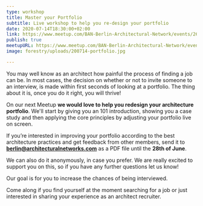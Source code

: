 ```yaml
---
type: workshop
title: Master your Portfolio
subtitle: Live workshop to help you re-design your portfolio
date: 2020-07-14T18:30:00+02:00
link: https://www.meetup.com/BAN-Berlin-Architectural-Network/events/269017036/
publish: true
meetupURL: https://www.meetup.com/BAN-Berlin-Architectural-Network/events/269017036/
image: forestry/uploads/200714-portfolio.jpg

---
```

You may well know as an architect how painful the process of finding a job can be. In most cases, the decision on whether or not to invite someone to an interview, is made within first seconds of looking at a portfolio. The thing about it is, once you do it right, you will thrive!

On our next Meetup **we would love to help you redesign your architecture portfolio**. We'll start by giving you an 101 introduction, showing you a case study and then applying the core principles by adjusting your portfolio live on screen.

If you’re interested in improving your portfolio according to the best architecture practices and get feedback from other members, send it to **berlin@architecturalnetworks.com** as a PDF file until the **28th of June**.

We can also do it anonymously, in case you prefer. We are really excited to support you on this, so if you have any further questions let us know!

Our goal is for you to increase the chances of being interviewed.

Come along if you find yourself at the moment searching for a job or just interested in sharing your experience as an architect recruiter.